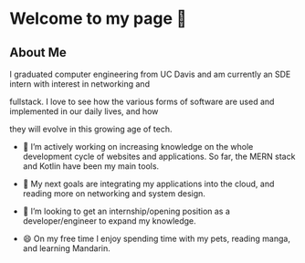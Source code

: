 # Welcome to my page 👋

## About Me
I graduated computer engineering from UC Davis and am currently an SDE intern with interest in networking and

fullstack. I love to see how the various forms of software are used and implemented in our daily lives, and how 

they will evolve in this growing age of tech.

- 🌱 I’m actively working on increasing knowledge on the whole development cycle of websites and applications. So far, the MERN stack and Kotlin have been my main tools.

- 🔭 My next goals are integrating my applications into the cloud, and reading more on networking and system design.

- 👯 I’m looking to get an internship/opening position as a developer/engineer to expand my knowledge.

- 😄 On my free time I enjoy spending time with my pets, reading manga, and learning Mandarin.


